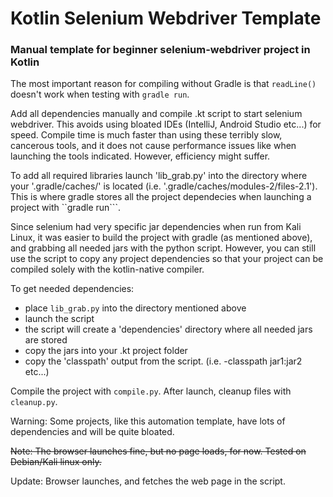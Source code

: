 # Kotlin Selenium Webdriver Template
### Manual template for beginner selenium-webdriver project in Kotlin

The most important reason for compiling without Gradle is that ```readLine()``` doesn't work when testing with ```gradle run```.

Add all dependencies manually and compile .kt script to start selenium webdriver. This avoids using bloated IDEs (IntelliJ, Android Studio etc...) for speed. Compile time is much faster than using these terribly slow, cancerous tools, and it does not cause performance issues like when launching the tools indicated. However, efficiency might suffer.

To add all required libraries launch 'lib_grab.py' into the directory where your '.gradle/caches/' is located (i.e. '.gradle/caches/modules-2/files-2.1'). This is where gradle stores all the project dependecies when launching a project with ``gradle run```.

Since selenium had very specific jar dependencies when run from Kali Linux, it was easier to build the project with gradle (as mentioned above), and grabbing all needed jars with the python script. However, you can still use the script to copy any project dependencies so that your project can be compiled solely with the kotlin-native compiler.

To get needed dependencies:

- place ```lib_grab.py``` into the directory mentioned above
- launch the script
- the script will create a 'dependencies' directory where all needed jars are stored
- copy the jars into your .kt project folder
- copy the 'classpath' output from the script. (i.e. -classpath jar1:jar2 etc...)

Compile the project with ```compile.py```. After launch, cleanup files with ```cleanup.py```.


Warning: Some projects, like this automation template, have lots of dependencies and will be quite bloated.

~~Note: The browser launches fine, but no page loads, for now. Tested on Debian/Kali linux only.~~

Update: Browser launches, and fetches the web page in the script.
